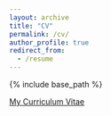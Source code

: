 ```yaml
---
layout: archive
title: "CV"
permalink: /cv/
author_profile: true
redirect_from:
  - /resume
---
```


{% include base_path %}

[My Curriculum Vitae](/files/alejandra-quintos-cv.pdf)
